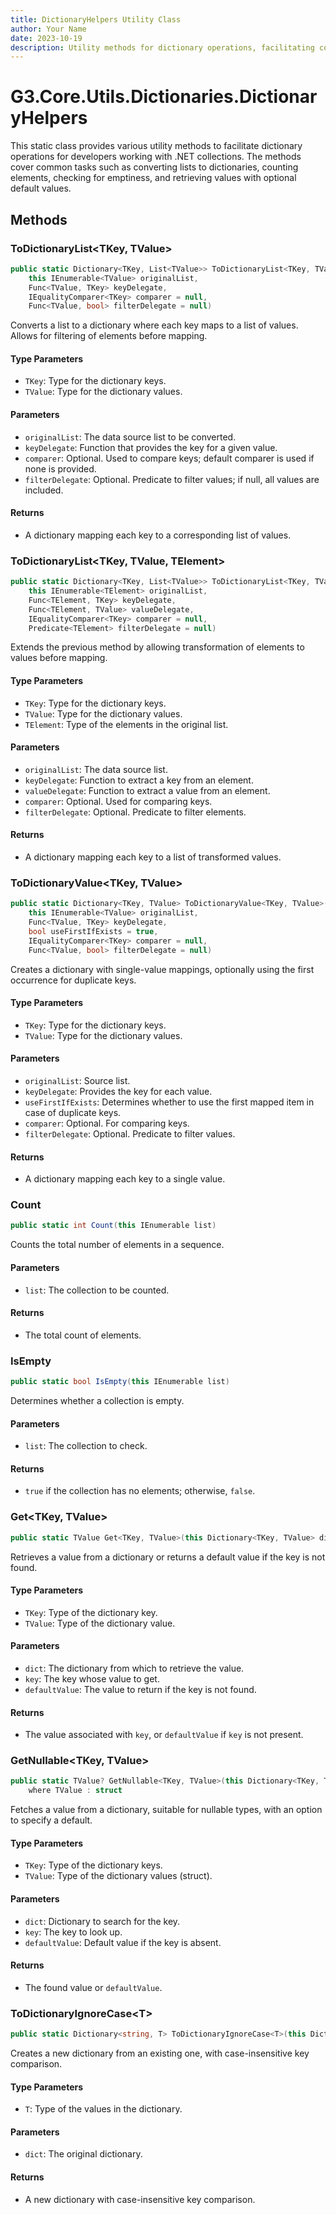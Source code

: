 ```yaml
---
title: DictionaryHelpers Utility Class
author: Your Name
date: 2023-10-19
description: Utility methods for dictionary operations, facilitating common tasks such as grouping and filtering.
---
```


# G3.Core.Utils.Dictionaries.DictionaryHelpers

This static class provides various utility methods to facilitate dictionary operations for developers working with .NET collections. The methods cover common tasks such as converting lists to dictionaries, counting elements, checking for emptiness, and retrieving values with optional default values.

## Methods

### ToDictionaryList\<TKey, TValue\>

```csharp
public static Dictionary<TKey, List<TValue>> ToDictionaryList<TKey, TValue>(
    this IEnumerable<TValue> originalList, 
    Func<TValue, TKey> keyDelegate,
    IEqualityComparer<TKey> comparer = null, 
    Func<TValue, bool> filterDelegate = null)
```

Converts a list to a dictionary where each key maps to a list of values. Allows for filtering of elements before mapping.

#### Type Parameters
- `TKey`: Type for the dictionary keys.
- `TValue`: Type for the dictionary values.

#### Parameters
- `originalList`: The data source list to be converted.
- `keyDelegate`: Function that provides the key for a given value.
- `comparer`: Optional. Used to compare keys; default comparer is used if none is provided.
- `filterDelegate`: Optional. Predicate to filter values; if null, all values are included.

#### Returns
- A dictionary mapping each key to a corresponding list of values.

### ToDictionaryList\<TKey, TValue, TElement\>

```csharp
public static Dictionary<TKey, List<TValue>> ToDictionaryList<TKey, TValue, TElement>(
    this IEnumerable<TElement> originalList, 
    Func<TElement, TKey> keyDelegate,
    Func<TElement, TValue> valueDelegate, 
    IEqualityComparer<TKey> comparer = null,
    Predicate<TElement> filterDelegate = null)
```

Extends the previous method by allowing transformation of elements to values before mapping.

#### Type Parameters
- `TKey`: Type for the dictionary keys.
- `TValue`: Type for the dictionary values.
- `TElement`: Type of the elements in the original list.

#### Parameters
- `originalList`: The data source list.
- `keyDelegate`: Function to extract a key from an element.
- `valueDelegate`: Function to extract a value from an element.
- `comparer`: Optional. Used for comparing keys.
- `filterDelegate`: Optional. Predicate to filter elements.

#### Returns
- A dictionary mapping each key to a list of transformed values.

### ToDictionaryValue\<TKey, TValue\>

```csharp
public static Dictionary<TKey, TValue> ToDictionaryValue<TKey, TValue>(
    this IEnumerable<TValue> originalList,
    Func<TValue, TKey> keyDelegate, 
    bool useFirstIfExists = true, 
    IEqualityComparer<TKey> comparer = null,
    Func<TValue, bool> filterDelegate = null)
```

Creates a dictionary with single-value mappings, optionally using the first occurrence for duplicate keys.

#### Type Parameters
- `TKey`: Type for the dictionary keys.
- `TValue`: Type for the dictionary values.

#### Parameters
- `originalList`: Source list.
- `keyDelegate`: Provides the key for each value.
- `useFirstIfExists`: Determines whether to use the first mapped item in case of duplicate keys.
- `comparer`: Optional. For comparing keys.
- `filterDelegate`: Optional. Predicate to filter values.

#### Returns
- A dictionary mapping each key to a single value.

### Count

```csharp
public static int Count(this IEnumerable list)
```

Counts the total number of elements in a sequence.

#### Parameters
- `list`: The collection to be counted.

#### Returns
- The total count of elements.

### IsEmpty

```csharp
public static bool IsEmpty(this IEnumerable list)
```

Determines whether a collection is empty.

#### Parameters
- `list`: The collection to check.

#### Returns
- `true` if the collection has no elements; otherwise, `false`.

### Get\<TKey, TValue\>

```csharp
public static TValue Get<TKey, TValue>(this Dictionary<TKey, TValue> dict, TKey key, TValue defaultValue = default(TValue))
```

Retrieves a value from a dictionary or returns a default value if the key is not found.

#### Type Parameters
- `TKey`: Type of the dictionary key.
- `TValue`: Type of the dictionary value.

#### Parameters
- `dict`: The dictionary from which to retrieve the value.
- `key`: The key whose value to get.
- `defaultValue`: The value to return if the key is not found.

#### Returns
- The value associated with `key`, or `defaultValue` if `key` is not present.

### GetNullable\<TKey, TValue\>

```csharp
public static TValue? GetNullable<TKey, TValue>(this Dictionary<TKey, TValue> dict, TKey key, TValue? defaultValue = null)
    where TValue : struct
```

Fetches a value from a dictionary, suitable for nullable types, with an option to specify a default.

#### Type Parameters
- `TKey`: Type of the dictionary keys.
- `TValue`: Type of the dictionary values (struct).

#### Parameters
- `dict`: Dictionary to search for the key.
- `key`: The key to look up.
- `defaultValue`: Default value if the key is absent.

#### Returns
- The found value or `defaultValue`.

### ToDictionaryIgnoreCase\<T\>

```csharp
public static Dictionary<string, T> ToDictionaryIgnoreCase<T>(this Dictionary<string, T> dict)
```

Creates a new dictionary from an existing one, with case-insensitive key comparison.

#### Type Parameters
- `T`: Type of the values in the dictionary.

#### Parameters
- `dict`: The original dictionary.

#### Returns
- A new dictionary with case-insensitive key comparison.
